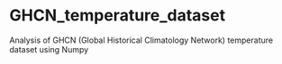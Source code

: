 # GHCN_temperature_dataset
Analysis of GHCN (Global Historical Climatology Network) temperature dataset using Numpy 
